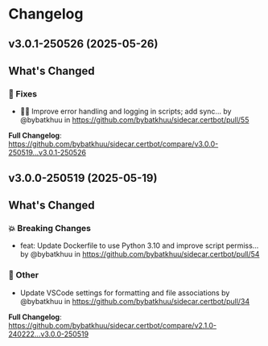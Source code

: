 # Changelog

## v3.0.1-250526 (2025-05-26)

<!-- Release notes generated using configuration in .github/release.yml at v3.0.1-250526 -->

## What's Changed
### 🐛 Fixes
* :bug::hammer: Improve error handling and logging in scripts; add sync… by @bybatkhuu in https://github.com/bybatkhuu/sidecar.certbot/pull/55


**Full Changelog**: https://github.com/bybatkhuu/sidecar.certbot/compare/v3.0.0-250519...v3.0.1-250526

## v3.0.0-250519 (2025-05-19)

<!-- Release notes generated using configuration in .github/release.yml at v3.0.0-250519 -->

## What's Changed
### 💥 Breaking Changes
* feat: Update Dockerfile to use Python 3.10 and improve script permiss… by @bybatkhuu in https://github.com/bybatkhuu/sidecar.certbot/pull/54
### 💬 Other
* Update VSCode settings for formatting and file associations by @bybatkhuu in https://github.com/bybatkhuu/sidecar.certbot/pull/34


**Full Changelog**: https://github.com/bybatkhuu/sidecar.certbot/compare/v2.1.0-240222...v3.0.0-250519

